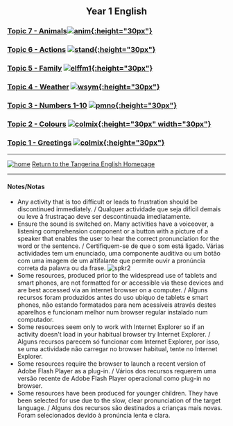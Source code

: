 <h2> 
<p align="center">
Year 1 English
</p>
</h2>

<!--#### [Topic 12 - Shapes](https://tangerina-pt.github.io/English/Shapes_A) [![shape](https://1blockatatime.github.io/English/images/shape.PNG){:height="30px"}](https://tangerina-pt.github.io/English/Shapes_A)
### [Topic 11 - Feelings/needs](https://tangerina-pt.github.io/English/Feelings_A) [![prep](https://1blockatatime.github.io/English/images/hoyt.png){:height="30px"}](https://tangerina-pt.github.io/English/Feelings_A)
### [Topic 10 - Prepositions of Place](https://tangerina-pt.github.io/English/Prep_Place_A) [![prep](https://1blockatatime.github.io/English/images/prep.png){:height="30px"}](https://tangerina-pt.github.io/English/Prep_Place_A)
[![new](/images/new.gif){:height="30px"}](https://tangerina-pt.github.io/English/Food_A)-->

<!--### [Topic 11 - Prepositions of Place](https://tangerina-pt.github.io/English/Prep_Place_A)  [![pp6](https://1blockatatime.github.io/English/images/pp_6.PNG){:height="30px"}](https://tangerina-pt.github.io/English/Prep_Place_A)     
### [Topic 11 - Food](https://tangerina-pt.github.io/English/Food_A)  [![food](https://1blockatatime.github.io/English/images/food.PNG){:height="30px"}](https://tangerina-pt.github.io/English/Food_A)     
### [Topic 10 - Classroom objects](https://tangerina-pt.github.io/English/Classroom_Objects_A) [![classo](https://1blockatatime.github.io/English/images/classo.png){:height="30px"}](https://tangerina-pt.github.io/English/Classroom_Objects_A)
### [Topic 9 - Toys](https://tangerina-pt.github.io/English/Toys_A) [![toys](https://1blockatatime.github.io/English/images/toys.PNG){:height="30px"}](https://tangerina-pt.github.io/English/Toys_A)
### [Topic 8 - Body parts](https://tangerina-pt.github.io/English/Body_Parts_A) [![body](https://1blockatatime.github.io/English/images/body.PNG){:height="30px"}](https://tangerina-pt.github.io/English/Body_Parts_A)-->

### [Topic 7 - Animals](https://tangerina-pt.github.io/English/Animals_A)[![anim](https://1blockatatime.github.io/English/images/anim.PNG){:height="30px"}](https://tangerina-pt.github.io/English/Animals_A)
### [Topic 6 - Actions](https://tangerina-pt.github.io/English/Actions_A) [![stand](https://1blockatatime.github.io/English/images/stand.png){:height="30px"}](https://tangerina-pt.github.io/English/Actions_A)  
### [Topic 5 - Family](https://tangerina-pt.github.io/English/Family_A) [![elffm1](https://1blockatatime.github.io/English/images/elffm1.png){:height="30px"}](https://tangerina-pt.github.io/English/Family_A)
### [Topic 4 - Weather](https://tangerina-pt.github.io/English/Weather_A) [![wsym](https://1blockatatime.github.io/English/images/wsym.PNG){:height="30px"}](https://tangerina-pt.github.io/English/Weather_A)
### [Topic 3 - Numbers 1-10](https://tangerina-pt.github.io/English/Number_A) [![pmno](https://1blockatatime.github.io/English/images/pmno.PNG){:height="30px"}](https://tangerina-pt.github.io/English/Number_A)
### [Topic 2 - Colours](https://tangerina-pt.github.io/English/Colours_A) [![colmix](https://1blockatatime.github.io/English/images/colmix.png){:height="30px" width="30px"}](https://tangerina-pt.github.io/English/Colours_A)
### [Topic 1 - Greetings](https://tangerina-pt.github.io/English/Greetings_A) [![colmix](https://1blockatatime.github.io/English/images/wyn1.png){:height="30px"}](https://tangerina-pt.github.io/English/Greetings_A)


***
[![home](/images/home.PNG)](https://tangerina-pt.github.io/English) [Return to the Tangerina English Homepage](https://tangerina-pt.github.io/English)

***
#### Notes/Notas
* Any activity that is too difficult or leads to frustration should be discontinued immediately. / Qualquer actividade que seja difícil demais ou leve à frustraçao deve ser descontinuada imediatamente.
* Ensure the sound is switched on. Many activities have a voiceover, a listening comprehension component or a button with a picture of a speaker that enables the user to hear the correct pronunciation for the word or the sentence. / Certifiquem-se de que o som está ligado. Várias actividades tem um enunciado, uma componente auditiva ou um botão com uma imagem de um altifalante que permite ouvir a pronúncia correta da palavra ou da frase. ![spkr2](/images/spkr2.PNG)
* Some resources, produced prior to the widespread use of tablets and smart phones, are not formatted for or accessible via these devices and are best accessed via an internet browser on a computer. / Alguns recursos foram produzidos antes do uso ubíquo de tablets e smart phones, não estando formatados para nem acessíveis através destes aparelhos e funcionam melhor num browser regular instalado num computador.
* Some resources seem only to work with Internet Explorer so if an activity doesn't load in your habitual browser try Internet Explorer. / Alguns recursos parecem só funcionar com Internet Explorer, por isso, se uma actividade não carregar no browser habitual, tente no Internet Explorer.
* Some resources require the browser to launch a recent version of Adobe Flash Player as a plug-in. / Vários dos recursos requerem uma versão recente de Adobe Flash Player operacional como plug-in no browser.
* Some resources have been produced for younger children. They have been selected for use due to the slow, clear pronunciation of the target language. / Alguns dos recursos são destinados a crianças mais novas. Foram selecionados devido à pronúncia lenta e clara.
